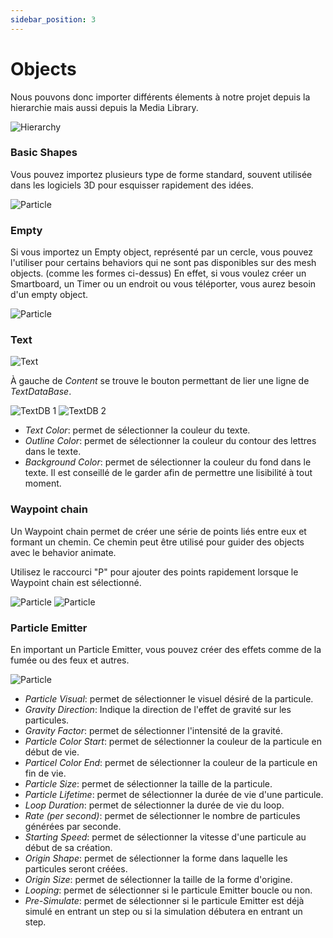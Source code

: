 ```yaml
---
sidebar_position: 3
---
```


# Objects

Nous pouvons donc importer différents élements à notre projet depuis la hierarchie mais aussi depuis la Media Library.

![Hierarchy](/img/UI_hierarchy1.png) 

### Basic Shapes

Vous pouvez importez plusieurs type de forme standard, souvent utilisée dans les logiciels 3D pour esquisser rapidement
des idées.

![Particle](/img/Shapes.JPG)

### Empty 



Si vous importez un Empty object, représenté par un cercle, vous pouvez l'utiliser pour certains behaviors 
qui ne sont pas disponibles sur des mesh objects. (comme les formes ci-dessus)
En effet, si vous voulez créer un Smartboard, un Timer ou un endroit ou vous téléporter, vous aurez besoin d'un empty object.

![Particle](/img/Empty_Object.JPG)

### Text

![Text](/img/UI_Text1.png)

 À gauche de *Content* se trouve le bouton permettant de lier une ligne de *TextDataBase*.

 ![TextDB 1](/img/UI_textdb_1.png)
 ![TextDB 2](/img/UI_textdb_2.png)

- *Text Color*: permet de sélectionner la couleur du texte.
- *Outline Color*: permet de sélectionner la couleur du contour des lettres dans le texte.
- *Background Color*: permet de sélectionner la couleur du fond dans le texte. 
Il est conseillé de le garder afin de permettre une lisibilité à tout moment.



### Waypoint chain

Un Waypoint chain permet de créer une série de points liés entre eux et formant un chemin. 
Ce chemin peut être utilisé pour guider des objects avec le behavior animate.

Utilisez le raccourci "P" pour ajouter des points rapidement lorsque le Waypoint chain est sélectionné.

![Particle](/img/UI_Waypoint.JPG)
![Particle](/img/UI_Waypoint2.gif)

### Particle Emitter

En important un Particle Emitter, vous pouvez créer des effets comme de la fumée ou des feux et autres.

![Particle](/img/UI_Praticle.JPG)

- *Particle Visual*: permet de sélectionner le visuel désiré de la particule.
- *Gravity Direction*: Indique la direction de l'effet de gravité sur les particules.
- *Gravity Factor*: permet de sélectionner l'intensité de la gravité. 
- *Particle Color Start*: permet de sélectionner la couleur de la particule en début de vie.
- *Particel Color End*: permet de sélectionner la couleur de la particule en fin de vie.
- *Particle Size*: permet de sélectionner la taille de la particule.
- *Particle Lifetime*: permet de sélectionner la durée de vie d'une particule.
- *Loop Duration*: permet de sélectionner la durée de vie du loop.
- *Rate (per second)*: permet de sélectionner le nombre de particules générées par seconde.
- *Starting Speed*: permet de sélectionner la vitesse d'une particule au début de sa création.
- *Origin Shape*: permet de sélectionner la forme dans laquelle les particules seront créées.
- *Origin Size*: permet de sélectionner la taille de la forme d'origine.
- *Looping*: permet de sélectionner si le particule Emitter boucle ou non.
- *Pre-Simulate*: permet de sélectionner si le particule Emitter est déjà simulé en entrant un step ou si la simulation débutera en entrant un step.

